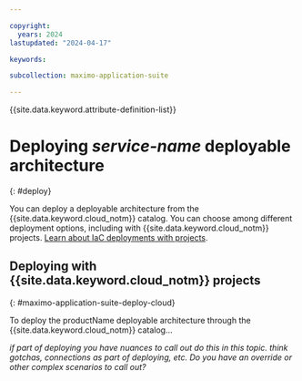 ```yaml
---

copyright:
  years: 2024
lastupdated: "2024-04-17"

keywords:

subcollection: maximo-application-suite

---
```



{{site.data.keyword.attribute-definition-list}}

# Deploying _service-name_ deployable architecture
{: #deploy}

You can deploy a deployable architecture from the {{site.data.keyword.cloud_notm}} catalog. You can choose among different deployment options, including with {{site.data.keyword.cloud_notm}} projects. [Learn about IaC deployments with projects](/docs/secure-enterprise?topic=secure-enterprise-understanding-projects).

## Deploying with {{site.data.keyword.cloud_notm}} projects
{: #maximo-application-suite-deploy-cloud}

To deploy the productName deployable architecture through the {{site.data.keyword.cloud_notm}} catalog...

_if part of deploying you have nuances to call out do this in this topic. think gotchas, connections as part of deploying, etc. Do you have an override or other complex scenarios to call out?_
